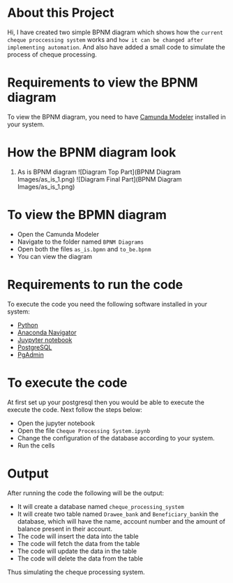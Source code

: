 # About this Project
Hi, I have created two simple BPNM diagram which shows how the `current cheque proccessing system` works and `how it can be changed after implementing automation`. And also have added a small code to simulate the process of cheque processing.

# Requirements to view the BPNM diagram
To view the BPNM diagram, you need to have [Camunda Modeler](https://camunda.com/) installed in your system.

# How the BPNM diagram look
1. As is BPNM diagram
   ![Diagram Top Part](BPNM Diagram Images/as_is_1.png)
   ![Diagram Final Part](BPNM Diagram Images/as_is_1.png)

# To view the BPMN diagram
  * Open the Camunda Modeler
  * Navigate to the folder named `BPNM Diagrams`
  * Open both the files `as_is.bpmn` and `to_be.bpnm`
  * You can view the diagram

# Requirements to run the code
To execute the code you need the following software installed in your system:
   * [Python](https://www.python.org/downloads/)
   * [Anaconda Navigator](https://www.anaconda.com/products/distribution)
   * [Juypyter notebook](https://jupyter.org/install)
   * [PostgreSQL](https://www.postgresql.org)
   * [PgAdmin](https://www.pgadmin.org)

# To execute the code
At first set up your postgresql then you would be able to execute the execute the code.
Next follow the steps below:
  * Open the jupyter notebook
  * Open the file `Cheque Processing System.ipynb`
  * Change the configuration of the database according to your system.
  * Run the cells

# Output
After running the code the following will be the output:
  * It will create a database named `cheque_processing_system`
  * It will create two table named `Drawee_bank` and `Beneficiary_bank`in the database, which will have the name, account number and the amount of balance present in their account.
  * The code will insert the data into the table
  * The code will fetch the data from the table
  * The code will update the data in the table
  * The code will delete the data from the table

Thus simulating the cheque processing system.